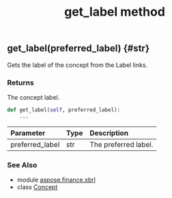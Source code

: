 ﻿---
title: get_label method
second_title: Aspose.Finance for Python via .NET API References
description: 
type: docs
weight: 20
url: /python-net/aspose.finance.xbrl/concept/get_label/
is_root: false
---

## get_label(preferred_label) {#str}

Gets the label of the concept from the Label links.

### Returns 


The concept label.


```python
def get_label(self, preferred_label):
    ...
```


| Parameter | Type | Description |
| :- | :- | :- |
| preferred_label | str | The preferred label. |



### See Also
* module [aspose.finance.xbrl](../../)
* class [Concept](/finance/python-net/aspose.finance.xbrl/concept)

